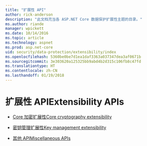 ```yaml
---
title: "扩展性 API"
author: rick-anderson
description: "此文档充当各 ASP.NET Core 数据保护扩展性主题的目录。"
ms.author: riande
manager: wpickett
ms.date: 10/14/2016
ms.topic: article
ms.technology: aspnet
ms.prod: asp.net-core
uid: security/data-protection/extensibility/index
ms.openlocfilehash: 5360be0be7d1ea1daf3363a037347dea3af0671b
ms.sourcegitcommit: 3e303620a125325bb9abd4b2d315c106fb8c47fd
ms.translationtype: HT
ms.contentlocale: zh-CN
ms.lasthandoff: 01/19/2018
---
```

# <a name="extensibility-apis"></a><span data-ttu-id="fef1c-103">扩展性 API</span><span class="sxs-lookup"><span data-stu-id="fef1c-103">Extensibility APIs</span></span>

* [<span data-ttu-id="fef1c-104">Core 加密扩展性</span><span class="sxs-lookup"><span data-stu-id="fef1c-104">Core cryptography extensibility</span></span>](core-crypto.md)

* [<span data-ttu-id="fef1c-105">密钥管理扩展性</span><span class="sxs-lookup"><span data-stu-id="fef1c-105">Key management extensibility</span></span>](key-management.md)

* [<span data-ttu-id="fef1c-106">其他 API</span><span class="sxs-lookup"><span data-stu-id="fef1c-106">Miscellaneous APIs</span></span>](misc-apis.md)
